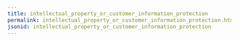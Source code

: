 ```yaml
---
title: intellectual_property_or_customer_information_protection
permalink: intellectual_property_or_customer_information_protection.html
jsonid: intellectual_property_or_customer_information_protection
---
```

